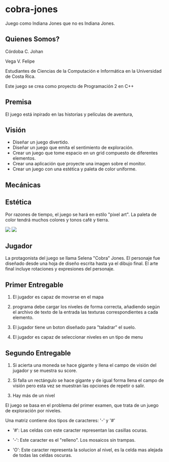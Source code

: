 # cobra-jones
Juego como Indiana Jones que no es Indiana Jones.

## Quienes Somos?
Córdoba C. Johan 

Vega V. Felipe

Estudiantes de Ciencias de la Computación e Informática en la Universidad de Costa Rica.

Este juego se crea como proyecto de Programación 2 en C++

## Premisa
El juego está inpirado en las historias y películas de aventura,  

## Visión
* Diseñar un juego divertido.
* Diseñar un juego que emita el sentimiento de exploración.
* Crear un juego que tome espacio en un grid compuesto de diferentes elementos.
* Crear una aplicación que proyecte una imagen sobre el monitor. 
* Crear un juego con una estética y paleta de color uniforme.

## Mecánicas

## Estética
Por razones de tiempo, el juego se hará en estilo "pixel art". La paleta de color tendrá muchos colores y tonos café y tierra.

![](https://i.imgur.com/ohQxtvh.png)
![](https://i.imgur.com/iXU70Kd.png)

## Jugador
La protagonista del juego se llama Selena "Cobra" Jones. El personaje fue diseñado desde una hoja de diseño escrita hasta ya el dibujo final. El arte final incluye rotaciones y expresiones del personaje.


## Primer Entregable

1. El jugador es capaz de moverse en el mapa

2. programa debe cargar los niveles de forma correcta, añadiendo según el archivo de texto de la entrada las texturas correspondientes a cada elemento.

3. El jugador tiene un boton diseñado para "taladrar" el suelo.

4. El jugador es capaz de seleccionar niveles en un tipo de menu
  
## Segundo Entregable

1. Si acierta una moneda se hace gigante y llena el campo de visión del jugador y se muestra su score.

2. Si falla un rectángulo se hace gigante y de igual forma llena el campo de visión pero esta vez se muestran las opciones de repetir o salir. 

3. Hay más de un nivel


El juego se basa en el problema del primer examen, que trata de un juego de exploración por niveles.

Una matriz contiene dos tipos de caracteres: '-' y '#'

* '#': Las celdas con este caracter representan las casillas ocuras. 

* '-': Este caracter es el "relleno". Los mosaicos sin trampas.

* 'O': Este caracter representa la solucion al nivel, es la celda mas alejada de todas las celdas oscuras.
